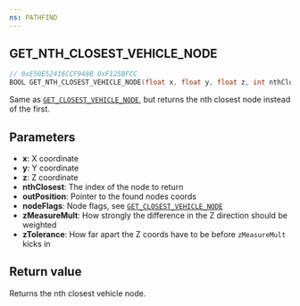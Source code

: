 ```yaml
---
ns: PATHFIND
---
```

## GET_NTH_CLOSEST_VEHICLE_NODE

```c
// 0xE50E52416CCF948B 0xF125BFCC
BOOL GET_NTH_CLOSEST_VEHICLE_NODE(float x, float y, float z, int nthClosest, Vector3* outPosition, int nodeFlags, cs_type(Any) float zMeasureMult, cs_type(Any) float zTolerance);
```

Same as [`GET_CLOSEST_VEHICLE_NODE`](#_0x240A18690AE96513), but returns the nth closest node instead of the first.

## Parameters
* **x**: X coordinate
* **y**: Y coordinate
* **z**: Z coordinate
* **nthClosest**: The index of the node to return
* **outPosition**: Pointer to the found nodes coords
* **nodeFlags**: Node flags, see [`GET_CLOSEST_VEHICLE_NODE`](#_0x240A18690AE96513)
* **zMeasureMult**: How strongly the difference in the Z direction should be weighted
* **zTolerance**: How far apart the Z coords have to be before `zMeasureMult` kicks in

## Return value
Returns the nth closest vehicle node.